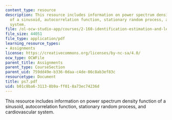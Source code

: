 ```yaml
---
content_type: resource
description: This resource includes information on power spectrum density function
  of a sinusoid, autocorrelation function, stationary random process, and cardiovascular
  system.
file: /ol-ocw-studio-app/courses/2-160-identification-estimation-and-learning-spring-2006/b01c8ba631138b9aff018a73ec74236d_ps7.pdf
file_size: 44051
file_type: application/pdf
learning_resource_types:
- Assignments
license: https://creativecommons.org/licenses/by-nc-sa/4.0/
ocw_type: OCWFile
parent_title: Assignments
parent_type: CourseSection
parent_uid: 759dd49e-b336-0daa-c4de-86c8ab3ef83c
resourcetype: Document
title: ps7.pdf
uid: b01c8ba6-3113-8b9a-ff01-8a73ec74236d
---
```

This resource includes information on power spectrum density function of a sinusoid, autocorrelation function, stationary random process, and cardiovascular system.